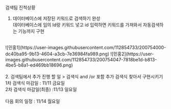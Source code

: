 검색팀 진척상황
<br/>
1. 데이터베이스에 저장된 키워드로 검색하기 완성
<br/>데이터베이스에 임의 Id랑 키워드 넣고 id 입력하면 키워드를 가져와서 자동검색하는 기능까지 구현
<br/>
![민홍1](https://user-images.githubusercontent.com/112854733/200754000-dc40ba95-9b13-4604-a3cb-7e36984fa989.png)
![민홍2](https://user-images.githubusercontent.com/112854733/200754047-7818be1d-b813-4be5-b8a1-ed469bb18696.png)
<br/>
<br/>
2. 검색팀에서 추가 진행 할 일 > 검색식 and /or 포함 추가 검색식 찾아서 구현시키기
<br/>1차 검색식 마감일 : 11/11 금요일
<br/>2차 검색식 마감일(최종) :11/13 일요일
<br/>
<br/>다음 회의 일정 : 11/14 월요일
